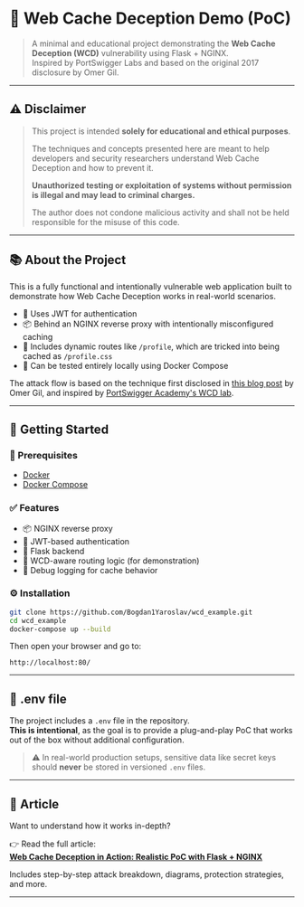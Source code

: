 # 🧨 Web Cache Deception Demo (PoC)

> A minimal and educational project demonstrating the **Web Cache Deception (WCD)** vulnerability using Flask + NGINX.  
> Inspired by PortSwigger Labs and based on the original 2017 disclosure by Omer Gil.

---

## ⚠️ Disclaimer

> This project is intended **solely for educational and ethical purposes**.  
> 
>  The techniques and concepts presented here are meant to help developers and security researchers understand Web Cache Deception and how to prevent it.
>  
> **Unauthorized testing or exploitation of systems without permission is illegal and may lead to criminal charges.**  
>  
>  The author does not condone malicious activity and shall not be held responsible for the misuse of this code.
---

## 📚 About the Project

This is a fully functional and intentionally vulnerable web application built to demonstrate how Web Cache Deception works in real-world scenarios.

- 🔐 Uses JWT for authentication  
- 📦 Behind an NGINX reverse proxy with intentionally misconfigured caching  
- 🔎 Includes dynamic routes like `/profile`, which are tricked into being cached as `/profile.css`  
- 🧪 Can be tested entirely locally using Docker Compose  

The attack flow is based on the technique first disclosed in [this blog post](https://www.acunetix.com/blog/articles/web-cache-deception/) by Omer Gil, and inspired by [PortSwigger Academy's WCD lab](https://portswigger.net/web-security/web-cache-deception).

---

## 🚀 Getting Started

### 🐳 Prerequisites

- [Docker](https://www.docker.com/)
- [Docker Compose](https://docs.docker.com/compose/)

### ✅ Features

- 📦 NGINX reverse proxy  
- 🔐 JWT-based authentication  
- 🐍 Flask backend  
- 🧠 WCD-aware routing logic (for demonstration)  
- 🔎 Debug logging for cache behavior  


### ⚙️ Installation

```bash
git clone https://github.com/Bogdan1Yaroslav/wcd_example.git
cd wcd_example
docker-compose up --build
```

Then open your browser and go to:

```
http://localhost:80/
```

---

## 📂 .env file

The project includes a `.env` file in the repository.  
**This is intentional**, as the goal is to provide a plug-and-play PoC that works out of the box without additional configuration.

> ⚠️ In real-world production setups, sensitive data like secret keys should **never** be stored in versioned `.env` files.

---

## 📖 Article

Want to understand how it works in-depth?

👉 Read the full article:  
[**Web Cache Deception in Action: Realistic PoC with Flask + NGINX**](https://your-article-link.com)

Includes step-by-step attack breakdown, diagrams, protection strategies, and more.

---
